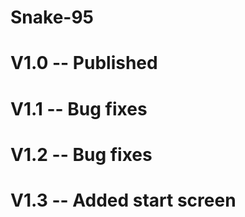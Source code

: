 # Snake-95
# V1.0 -- Published
# V1.1 -- Bug fixes
# V1.2 -- Bug fixes
# V1.3 -- Added start screen

